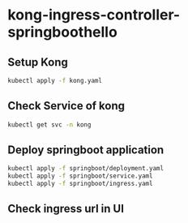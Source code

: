 # kong-ingress-controller-springboothello

## Setup Kong

```bash
kubectl apply -f kong.yaml
```

## Check Service of kong

```bash
kubectl get svc -n kong
```

## Deploy springboot application

```bash
kubectl apply -f springboot/deployment.yaml
kubectl apply -f springboot/service.yaml
kubectl apply -f springboot/ingress.yaml
```

## Check ingress url in UI

